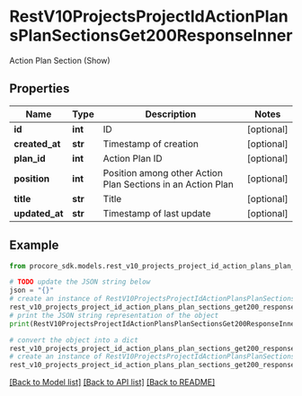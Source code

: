 # RestV10ProjectsProjectIdActionPlansPlanSectionsGet200ResponseInner

Action Plan Section (Show)

## Properties

Name | Type | Description | Notes
------------ | ------------- | ------------- | -------------
**id** | **int** | ID | [optional] 
**created_at** | **str** | Timestamp of creation | [optional] 
**plan_id** | **int** | Action Plan ID | [optional] 
**position** | **int** | Position among other Action Plan Sections in an Action Plan | [optional] 
**title** | **str** | Title | [optional] 
**updated_at** | **str** | Timestamp of last update | [optional] 

## Example

```python
from procore_sdk.models.rest_v10_projects_project_id_action_plans_plan_sections_get200_response_inner import RestV10ProjectsProjectIdActionPlansPlanSectionsGet200ResponseInner

# TODO update the JSON string below
json = "{}"
# create an instance of RestV10ProjectsProjectIdActionPlansPlanSectionsGet200ResponseInner from a JSON string
rest_v10_projects_project_id_action_plans_plan_sections_get200_response_inner_instance = RestV10ProjectsProjectIdActionPlansPlanSectionsGet200ResponseInner.from_json(json)
# print the JSON string representation of the object
print(RestV10ProjectsProjectIdActionPlansPlanSectionsGet200ResponseInner.to_json())

# convert the object into a dict
rest_v10_projects_project_id_action_plans_plan_sections_get200_response_inner_dict = rest_v10_projects_project_id_action_plans_plan_sections_get200_response_inner_instance.to_dict()
# create an instance of RestV10ProjectsProjectIdActionPlansPlanSectionsGet200ResponseInner from a dict
rest_v10_projects_project_id_action_plans_plan_sections_get200_response_inner_from_dict = RestV10ProjectsProjectIdActionPlansPlanSectionsGet200ResponseInner.from_dict(rest_v10_projects_project_id_action_plans_plan_sections_get200_response_inner_dict)
```
[[Back to Model list]](../README.md#documentation-for-models) [[Back to API list]](../README.md#documentation-for-api-endpoints) [[Back to README]](../README.md)


